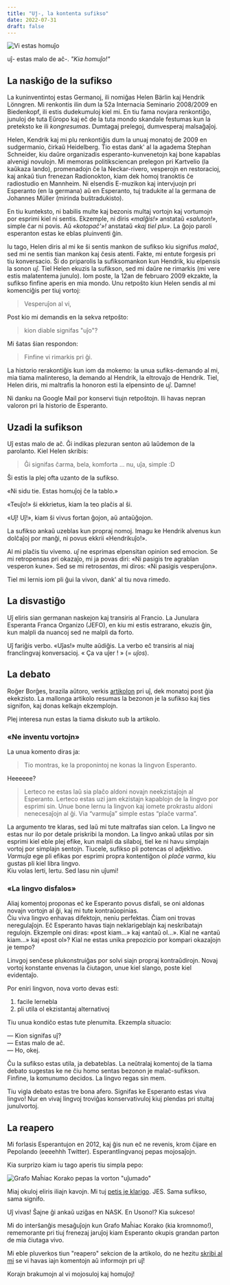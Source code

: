 ```yaml
---
title: "Uĵ-, la kontenta sufikso"
date: 2022-07-31
draft: false
---
```


![Vi estas homuĵo](/2022/ujx-sufikso/images/vi_estas_homujxo.jpg)

uĵ- estas malo de aĉ-. _"Kia homuĵo!"_

## La naskiĝo de la sufikso

La kuninventintoj estas Germanoj, ili nomiĝas Helen Bärlin kaj Hendrik Lönngren.
Mi renkontis ilin dum la 52a Internacia Seminario 2008/2009 en Biedenkopf, ili estis dudekumuloj
kiel mi.
En tiu fama novjara renkontiĝo, junuloj de tuta Eŭropo kaj eĉ de la tuta mondo skandale festumas
kun la preteksto ke ili _kongresumas_. Dumtagaj prelegoj, dumvesperaj malsaĝaĵoj.

Helen, Kendrik kaj mi plu renkontiĝis dum la unuaj monatoj de 2009 en sudgermanio, ĉirkaŭ
Heidelberg.
Tio estas dank' al la agadema Stephan Schneider, kiu daŭre organizadis esperanto-kunvenetojn
kaj bone kapablas alvenigi novulojn.
Mi memoras politiksciencan prelegon pri Kartvelio (la kaŭkaza lando), promenadojn ĉe la Neckar-rivero,
vesperojn en restoracioj, kaj ankaŭ tiun frenezan Radionokton, kiam dek homoj tranoktis ĉe radiostudio
en Mannheim.
Ni elsendis E-muzikon kaj intervjuojn pri Esperanto (en la germana)
aŭ en Esperanto, tuj tradukite al la germana de Johannes Müller (mirinda buŝtradukisto).

En tiu kunteksto, ni babilis multe kaj bezonis multaj vortojn kaj vortumojn por esprimi kiel ni
sentis. Ekzemple, ni diris _«malĝis!»_ anstataŭ _«saluton!»_, simple ĉar ni povis.
Aŭ _«kotopaĉ'»!_ anstataŭ _«kaj tiel plu»_.
La ĝojo paroli esperanton estas ke eblas pluinventi ĝin.

Iu tago, Helen diris al mi ke ŝi sentis mankon de sufikso kiu signifus _malaĉ_,
sed mi ne sentis tian mankon kaj ĉesis atenti. Fakte, mi entute forgesis pri tiu konversacio.
Ŝi do priparolis la sufiksomankon kun Hendrik, kiu elpensis la sonon _uĵ_.
Tiel Helen ekuzis la sufikson, sed mi daŭre ne rimarkis (mi vere estis malatentema junulo).
Iom poste, la 12an de februaro 2009 ekzakte, la sufikso finfine aperis en mia mondo.
Unu retpoŝto kiun Helen sendis al mi komenciĝis per tiuj vortoj:

> Vesperuĵon al vi,

Post kio mi demandis en la sekva retpoŝto:

> kion diable signifas "uĵo"?

Mi ŝatas ŝian respondon:

> Finfine vi rimarkis pri ĝi.

La historio rerakontiĝis kun iom da mokemo: la unua sufiks-demando al mi, mia tiama malintereso,
la demando al Hendrik, la eltrovaĵo de Hendrik.
Tiel, Helen diris, mi maltrafis la honoron esti la elpensinto de _uĵ_. Damne!

Ni danku na Google Mail por konservi tiujn retpoŝtojn.
Ili havas nepran valoron pri la historio de Esperanto.

## Uzadi la sufikson

Uĵ estas malo de aĉ. Ĝi indikas plezuran senton aŭ laŭdemon de la parolanto. Kiel Helen skribis:

> Ĝi signifas ĉarma, bela, komforta ... nu, uĵa, simple :D

Ŝi estis la plej ofta uzanto de la sufikso.

«Ni sidu tie. Estas homuĵoj ĉe la tablo.»

«Teuĵo!» ŝi ekkrietus, kiam la teo plaĉis al ŝi.

«Uĵ! Uĵ!», kiam ŝi vivus fortan ĝojon, aŭ antaŭĝojon.

La sufikso ankaŭ uzeblas kun propraj nomoj. Imagu ke Hendrik alvenus kun dolĉaĵoj por manĝi,
ni povus ekkrii «Hendrikuĵo!».

Al mi plaĉis tiu vivemo. _uĵ_ ne esprimas elpensitan opinion sed emocion.
Se mi retropensas pri okazaĵo, mi ja povas diri: «Ni pasigis tre agrablan vesperon kune».
Sed se mi retro*sentas*, mi diros: «Ni pasigis vesperuĵon».

Tiel mi lernis iom pli ĝui la vivon, dank' al tiu nova rimedo.

## La disvastiĝo

Uĵ eliris sian germanan naskejon kaj transiris al Francio.
La Junulara Esperanta Franca Organizo (JEFO), en kiu mi estis estrarano, ekuzis ĝin, kun malpli da
nuancoj sed ne malpli da forto.

Uĵ fariĝis verbo. «Uĵas!» multe aŭdiĝis.
La verbo eĉ transiris al niaj franclingvaj konversacioj. « Ça va uĵer ! » (= _uĵos_).

## La debato

Roĝer Borĝes, brazila aŭtoro, verkis
[artikolon](https://mojose.wordpress.com/2009/11/23/ujo-la-sufikso-de-la-jaro-versajne/)
pri uĵ, dek monatoj post ĝia ekekzisto.
La mallonga artikolo resumas la bezonon je la sufikso kaj ties signifon, kaj donas kelkajn ekzemplojn.

Plej interesa nun estas la tiama diskuto sub la artikolo.

### «Ne inventu vortojn»

La unua komento diras ja:

> Tio montras, ke la proponintoj ne konas la lingvon Esperanto.

Heeeeee?

> Lerteco ne estas laŭ sia plaĉo aldoni novajn neekzistaĵojn al Esperanto. Lerteco estas uzi jam
> ekzistajn kapablojn de la lingvo por esprimi sin. Unue bone lernu la lingvon kaj iomete
> prokrastu aldoni nenecesaĵojn al ĝi. Via “varmuĵa” simple estas “plaĉe varma”.

La argumento tre klaras, sed laŭ mi tute maltrafas sian celon.
La lingvo ne estas nur ilo por detale priskribi la mondon.
La lingvo ankaŭ utilas por sin esprimi kiel eble plej efike, kun malpli da silaboj, tiel ke
ni havu simplajn vortoj por simplajn sentojn. Tiucele, sufikso pli potencas ol adjektivo.
_Varmuĵa_ ege pli efikas por esprimi propra kontentiĝon ol _plaĉe varma_, kiu gustas
pli kiel libra lingvo.  
Kiu volas lerti, lertu. Sed lasu nin uĵumi!


### «La lingvo disfalos»

Aliaj komentoj proponas eĉ ke Esperanto povus disfali, se oni aldonas novajn vortojn al ĝi,
kaj mi tute kontraŭopinias.  
Ĉiu viva lingvo enhavas difektojn, neniu perfektas.
Ĉiam oni trovas neregulaĵojn.
Eĉ Esperanto havas tiajn neklarigeblajn kaj neskribatajn regulojn.
Ekzemple oni diras: «post kiam…» kaj «antaŭ ol…». Kial ne «antaŭ kiam…» kaj «post ol»?
Kial ne estas unika prepozicio por kompari okazaĵojn je tempo?

Linvgoj senĉese plukonstruiĝas por solvi siajn propraj kontraŭdirojn.
Novaj vortoj konstante envenas la ĉiutagon, unue kiel slango,
poste kiel evidentaĵo.

Por eniri lingvon, nova vorto devas esti:

1. facile lernebla
2. pli utila ol ekzistantaj alternativoj

Tiu unua kondiĉo estas tute plenumita. Ekzempla situacio:

— Kion signifas uĵ?  
— Estas malo de aĉ.  
— Ho, okej.

Ĉu la sufikso estas utila, ja debateblas.
La neŭtralaj komentoj de la tiama debato sugestas ke ne ĉiu homo sentas bezonon je malaĉ-sufikson.  
Finfine, la komunumo decidos. La lingvo regas sin mem.

Tiu vigla debato estas tre bona afero.
Signifas ke Esperanto estas viva lingvo!
Nur en vivaj lingvoj troviĝas konservativuloj kiuj plendas pri stultaj junulvortoj.

## La reapero

Mi forlasis Esperantujon en 2012, kaj ĝis nun eĉ ne revenis, krom ĉijare en Pepolando (eeeehhh Twitter).
Esperantlingvanoj pepas mojosaĵojn.

Kia surprizo kiam iu tago aperis
tiu simpla pepo:

![Grafo Maĥiac Korako pepas la vorton "uĵumado"](/2022/ujx-sufikso/images/ujxumado_ekrankopio.png)

Miaj okuloj eliris iliajn kavojn.
Mi tuj [petis je klarigo](https://twitter.com/mahxiackorvo/status/1553245366572630017).
JES. Sama sufikso, sama signifo.

Uĵ vivas!
Ŝajne ĝi ankaŭ uziĝas en NASK. En Usono!? Kia sukceso!

Mi do interŝanĝis mesaĝuĵojn kun Grafo Maĥiac Korako (kia kromnomo!),
rememorante pri tiuj frenezaj jaruĵoj
kiam Esperanto okupis grandan parton de mia ĉiutaga vivo.

Mi eble pluverkos tiun "reapero" sekcion de la artikolo, do ne hezitu [skribi al mi](bjokac@gmail.com)
se vi havas iajn komentojn aŭ informojn pri uĵ!

Korajn brakumojn al vi mojosuloj kaj homuĵoj!
